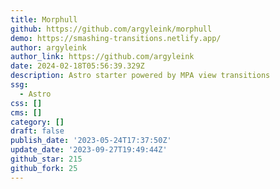 ```yaml
---
title: Morphull
github: https://github.com/argyleink/morphull
demo: https://smashing-transitions.netlify.app/
author: argyleink
author_link: https://github.com/argyleink
date: 2024-02-18T05:56:39.329Z
description: Astro starter powered by MPA view transitions
ssg:
  - Astro
css: []
cms: []
category: []
draft: false
publish_date: '2023-05-24T17:37:50Z'
update_date: '2023-09-27T19:49:44Z'
github_star: 215
github_fork: 25
---
```

